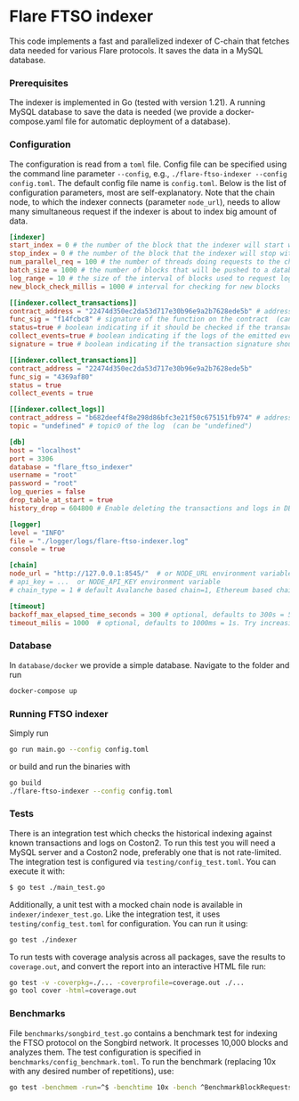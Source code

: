 # Flare FTSO indexer

This code implements a fast and parallelized indexer of C-chain that fetches data needed for
various Flare protocols. It saves the data in a MySQL database.

### Prerequisites

The indexer is implemented in Go (tested with version 1.21). A running MySQL database to save the data is needed (we provide a
docker-compose.yaml file for automatic deployment of a database).

### Configuration

The configuration is read from a `toml` file. Config file can be specified using the command line parameter `--config`, e.g., `./flare-ftso-indexer --config config.toml`.
The default config file name is `config.toml`.
Below is the list of configuration parameters, most are self-explanatory. Note that the chain node, to which the indexer connects
(parameter `node_url`), needs to allow many simultaneous request if the indexer is about to index big amount of data.

```toml
[indexer]
start_index = 0 # the number of the block that the indexer will start with; will default to the appropriate block number according to the history drop configuration. Does not usually need to be set unless disabling history drop.
stop_index = 0 # the number of the block that the indexer will stop with; set 0 or skip to index indefinitely
num_parallel_req = 100 # the number of threads doing requests to the chain in parallel
batch_size = 1000 # the number of blocks that will be pushed to a database in a batch (should be divisible by num_parallel_req)
log_range = 10 # the size of the interval of blocks used to request logs in each request; suggested value is log_range = batch_size / num_parallel_req; note that a blockchain node might have an upper bound on this
new_block_check_millis = 1000 # interval for checking for new blocks

[[indexer.collect_transactions]]
contract_address = "22474d350ec2da53d717e30b96e9a2b7628ede5b" # address of the contract (can be "undefined")
func_sig = "f14fcbc8" # signature of the function on the contract  (can be "undefined")
status=true # boolean indicating if it should be checked if the transaction succeeded
collect_events=true # boolean indicating if the logs of the emitted events should be saved to the database
signature = true # boolean indicating if the transaction signature should be saved to the database

[[indexer.collect_transactions]]
contract_address = "22474d350ec2da53d717e30b96e9a2b7628ede5b"
func_sig = "4369af80"
status = true
collect_events = true

[[indexer.collect_logs]]
contract_address = "b682deef4f8e298d86bfc3e21f50c675151fb974" # address of the contract calling the log (can be "undefined")
topic = "undefined" # topic0 of the log  (can be "undefined")

[db]
host = "localhost"
port = 3306
database = "flare_ftso_indexer"
username = "root"
password = "root"
log_queries = false
drop_table_at_start = true
history_drop = 604800 # Enable deleting the transactions and logs in DB that are older (timestamp of the block) than history_drop (in seconds); set 0 to turn off; defaults to 7 days for Flare/Songbird and 2 days for Coston*

[logger]
level = "INFO"
file = "./logger/logs/flare-ftso-indexer.log"
console = true

[chain]
node_url = "http://127.0.0.1:8545/"  # or NODE_URL environment variable
# api_key = ...  or NODE_API_KEY environment variable
# chain_type = 1 # default Avalanche based chain=1, Ethereum based chain=2

[timeout]
backoff_max_elapsed_time_seconds = 300 # optional, defaults to 300s = 5 minutes. Affects how long the indexer will keep retrying in case of a complete outage of the node provider. Set to 0 to retry indefinitely.
timeout_milis = 1000  # optional, defaults to 1000ms = 1s. Try increasing if you see timeout errors often.
```

### Database

In `database/docker` we provide a simple database. Navigate to the folder and run

```bash
docker-compose up
```

### Running FTSO indexer

Simply run

```bash
go run main.go --config config.toml
```

or build and run the binaries with

```bash
go build
./flare-ftso-indexer --config config.toml
```

### Tests

There is an integration test which checks the historical indexing against known transactions and
logs on Coston2. To run this test you will need a MySQL server and a Coston2 node, preferably one that is not rate-limited.
The integration test is configured via `testing/config_test.toml`. You can execute it with:

```bash
$ go test ./main_test.go
```

Additionally, a unit test with a mocked chain node is available in `indexer/indexer_test.go`. Like the integration test, it uses `testing/config_test.toml` for configuration. You can run it using:

```bash
go test ./indexer
```

To run tests with coverage analysis across all packages, save the results to `coverage.out`, and convert the report into an interactive HTML file run:

```bash
go test -v -coverpkg=./... -coverprofile=coverage.out ./...
go tool cover -html=coverage.out
```

### Benchmarks

File `benchmarks/songbird_test.go` contains a benchmark test for indexing the FTSO protocol on the Songbird network. It processes 10,000 blocks and analyzes them. The test configuration is specified in `benchmarks/config_benchmark.toml`. To run the benchmark (replacing 10x with any desired number of repetitions), use:

```bash
go test -benchmem -run=^$ -benchtime 10x -bench ^BenchmarkBlockRequests$ flare-ftso-indexer/benchmarks
```
